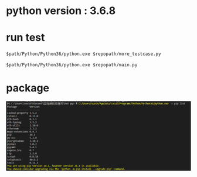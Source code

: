 # python version : 3.6.8
# run test
```
$path/Python/Python36/python.exe $repopath/more_testcase.py
```
```
$path/Python/Python36/python.exe $repopath/main.py
```
# package
![](/image/pip.png)

